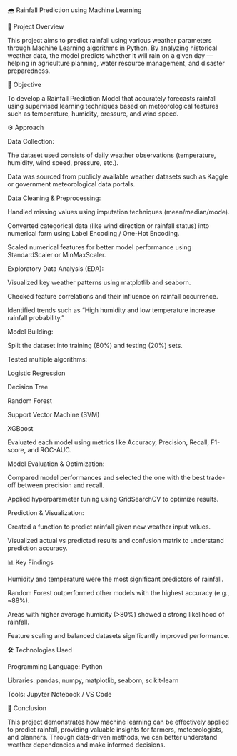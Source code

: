 🌧️ Rainfall Prediction using Machine Learning

📌 Project Overview

This project aims to predict rainfall using various weather parameters through Machine Learning algorithms in Python.
By analyzing historical weather data, the model predicts whether it will rain on a given day — helping in agriculture planning, water resource management, and disaster preparedness.

🧠 Objective

To develop a Rainfall Prediction Model that accurately forecasts rainfall using supervised learning techniques based on meteorological features such as temperature, humidity, pressure, and wind speed.

⚙️ Approach

Data Collection:

The dataset used consists of daily weather observations (temperature, humidity, wind speed, pressure, etc.).

Data was sourced from publicly available weather datasets such as Kaggle or government meteorological data portals.

Data Cleaning & Preprocessing:

Handled missing values using imputation techniques (mean/median/mode).

Converted categorical data (like wind direction or rainfall status) into numerical form using Label Encoding / One-Hot Encoding.

Scaled numerical features for better model performance using StandardScaler or MinMaxScaler.

Exploratory Data Analysis (EDA):

Visualized key weather patterns using matplotlib and seaborn.

Checked feature correlations and their influence on rainfall occurrence.

Identified trends such as “High humidity and low temperature increase rainfall probability.”

Model Building:

Split the dataset into training (80%) and testing (20%) sets.

Tested multiple algorithms:

Logistic Regression

Decision Tree

Random Forest

Support Vector Machine (SVM)

XGBoost

Evaluated each model using metrics like Accuracy, Precision, Recall, F1-score, and ROC-AUC.

Model Evaluation & Optimization:

Compared model performances and selected the one with the best trade-off between precision and recall.

Applied hyperparameter tuning using GridSearchCV to optimize results.

Prediction & Visualization:

Created a function to predict rainfall given new weather input values.

Visualized actual vs predicted results and confusion matrix to understand prediction accuracy.

📊 Key Findings

Humidity and temperature were the most significant predictors of rainfall.

Random Forest outperformed other models with the highest accuracy (e.g., ~88%).

Areas with higher average humidity (>80%) showed a strong likelihood of rainfall.

Feature scaling and balanced datasets significantly improved performance.

🛠️ Technologies Used

Programming Language: Python

Libraries: pandas, numpy, matplotlib, seaborn, scikit-learn

Tools: Jupyter Notebook / VS Code

🏁 Conclusion

This project demonstrates how machine learning can be effectively applied to predict rainfall, providing valuable insights for farmers, meteorologists, and planners. Through data-driven methods, we can better understand weather dependencies and make informed decisions.
